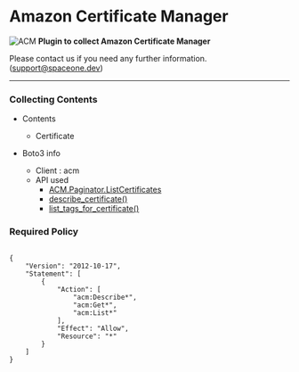 # Amazon Certificate Manager

![ACM](https://spaceone-custom-assets.s3.ap-northeast-2.amazonaws.com/console-assets/icons/cloud-services/aws/AWS-Certificate-Manager.svg)
**Plugin to collect Amazon Certificate Manager**

Please contact us if you need any further information. (<support@spaceone.dev>)

---

### Collecting Contents

- Contents
  - Certificate
  
- Boto3 info
  - Client : acm
  - API used
    - [ACM.Paginator.ListCertificates](https://boto3.amazonaws.com/v1/documentation/api/latest/reference/services/acm.html#ACM.Paginator.ListCertificates)
    - [describe_certificate()](https://boto3.amazonaws.com/v1/documentation/api/latest/reference/services/acm.html#ACM.Client.describe_certificate)
    - [list_tags_for_certificate()](https://boto3.amazonaws.com/v1/documentation/api/latest/reference/services/acm.html#ACM.Client.list_tags_for_certificate)
  
### Required Policy
  
<pre>
<code>
{
    "Version": "2012-10-17",
    "Statement": [
        {
            "Action": [
                "acm:Describe*",
                "acm:Get*",
                "acm:List*"
            ],
            "Effect": "Allow",
            "Resource": "*"
        }
    ]
}
</code>
</pre>